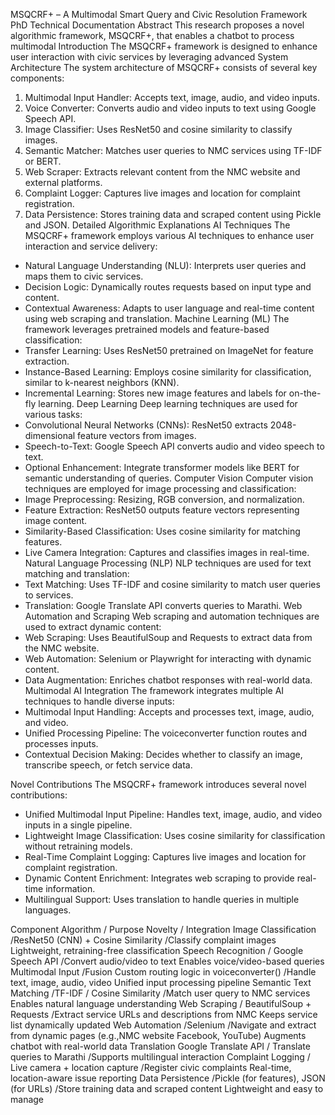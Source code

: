 MSQCRF+ – A Multimodal Smart Query and Civic Resolution Framework
PhD Technical Documentation
Abstract
This research proposes a novel algorithmic framework, MSQCRF+, that enables a chatbot to process multimodal
Introduction
The MSQCRF+ framework is designed to enhance user interaction with civic services by leveraging advanced
System Architecture
The system architecture of MSQCRF+ consists of several key components:
1. Multimodal Input Handler: Accepts text, image, audio, and video inputs.
2. Voice Converter: Converts audio and video inputs to text using Google Speech API.
3. Image Classifier: Uses ResNet50 and cosine similarity to classify images.
4. Semantic Matcher: Matches user queries to NMC services using TF-IDF or BERT.
5. Web Scraper: Extracts relevant content from the NMC website and external platforms.
6. Complaint Logger: Captures live images and location for complaint registration.
7. Data Persistence: Stores training data and scraped content using Pickle and JSON.
Detailed Algorithmic Explanations
AI Techniques
The MSQCRF+ framework employs various AI techniques to enhance user interaction and service delivery:
- Natural Language Understanding (NLU): Interprets user queries and maps them to civic services.
- Decision Logic: Dynamically routes requests based on input type and content.
- Contextual Awareness: Adapts to user language and real-time content using web scraping and translation.
Machine Learning (ML)
The framework leverages pretrained models and feature-based classification:
- Transfer Learning: Uses ResNet50 pretrained on ImageNet for feature extraction.
- Instance-Based Learning: Employs cosine similarity for classification, similar to k-nearest neighbors (KNN).
- Incremental Learning: Stores new image features and labels for on-the-fly learning.
Deep Learning
Deep learning techniques are used for various tasks:
- Convolutional Neural Networks (CNNs): ResNet50 extracts 2048-dimensional feature vectors from images.
- Speech-to-Text: Google Speech API converts audio and video speech to text.
- Optional Enhancement: Integrate transformer models like BERT for semantic understanding of queries.
Computer Vision
Computer vision techniques are employed for image processing and classification:
- Image Preprocessing: Resizing, RGB conversion, and normalization.
- Feature Extraction: ResNet50 outputs feature vectors representing image content.
- Similarity-Based Classification: Uses cosine similarity for matching features.
- Live Camera Integration: Captures and classifies images in real-time.
Natural Language Processing (NLP)
NLP techniques are used for text matching and translation:
- Text Matching: Uses TF-IDF and cosine similarity to match user queries to services.
- Translation: Google Translate API converts queries to Marathi.
Web Automation and Scraping
Web scraping and automation techniques are used to extract dynamic content:
- Web Scraping: Uses BeautifulSoup and Requests to extract data from the NMC website.
- Web Automation: Selenium or Playwright for interacting with dynamic content.
- Data Augmentation: Enriches chatbot responses with real-world data.
Multimodal AI Integration
The framework integrates multiple AI techniques to handle diverse inputs:
- Multimodal Input Handling: Accepts and processes text, image, audio, and video.
- Unified Processing Pipeline: The voiceconverter function routes and processes inputs.
- Contextual Decision Making: Decides whether to classify an image, transcribe speech, or fetch service data.

Novel Contributions
The MSQCRF+ framework introduces several novel contributions:
- Unified Multimodal Input Pipeline: Handles text, image, audio, and video inputs in a single pipeline.
- Lightweight Image Classification: Uses cosine similarity for classification without retraining models.
- Real-Time Complaint Logging: Captures live images and location for complaint registration.
- Dynamic Content Enrichment: Integrates web scraping to provide real-time information.
- Multilingual Support: Uses translation to handle queries in multiple languages.

 
Component	Algorithm    / Purpose	Novelty                        /  Integration
Image Classification	 /ResNet50 (CNN) + Cosine Similarity	     /Classify complaint images	Lightweight, retraining-free classification
Speech Recognition	   /  Google Speech API	                     /Convert audio/video to text	Enables voice/video-based queries
Multimodal Input      /Fusion	Custom routing logic in voiceconverter()	/Handle text, image, audio, video	Unified input processing pipeline
Semantic Text Matching	/TF-IDF / Cosine Similarity             /Match user query to NMC services	Enables natural language understanding
Web Scraping	      / BeautifulSoup + Requests	                /Extract service URLs and descriptions from NMC	Keeps service list dynamically updated
Web Automation	    /Selenium 	                                /Navigate and extract from dynamic pages (e.g.,NMC website Facebook, YouTube)	Augments chatbot with real-world data
Translation	Google Translate API /	Translate queries to Marathi	/Supports multilingual interaction
Complaint Logging	  / Live camera + location capture	            /Register civic complaints	Real-time, location-aware issue reporting
Data Persistence	  /Pickle (for features), JSON (for URLs)      /Store training data and scraped content	Lightweight and easy to manage
 
 

